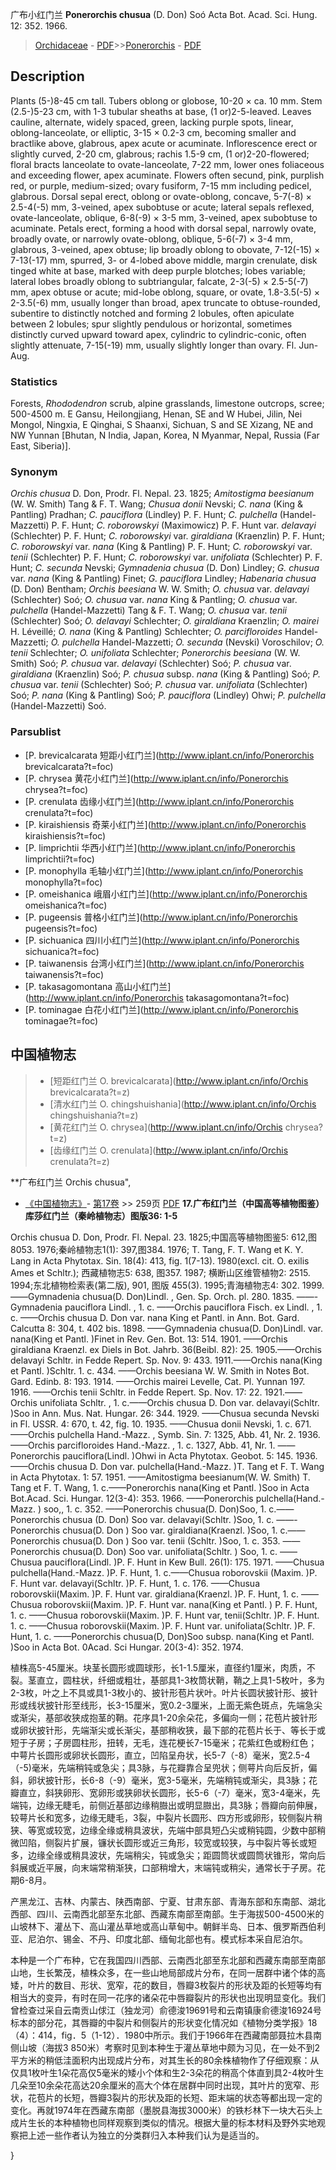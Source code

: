 广布小红门兰 **Ponerorchis chusua** (D. Don) Soó Acta Bot. Acad. Sci. Hung. 12: 352. 1966.

> [Orchidaceae](http://www.iplant.cn/info/Orchidaceae?t=foc) - [PDF](http://www.iplant.cn/foc/pdf/Orchidaceae.pdf)>>[Ponerorchis](http://www.iplant.cn/info/Ponerorchis?t=foc) - [PDF](http://www.iplant.cn/foc/pdf/Ponerorchis.pdf)

## Description

Plants (5-)8-45 cm tall. Tubers oblong or globose, 10-20 × ca. 10 mm. Stem (2.5-)5-23 cm, with 1-3 tubular sheaths at base, (1 or)2-5-leaved. Leaves cauline, alternate, widely spaced, green, lacking purple spots, linear, oblong-lanceolate, or elliptic, 3-15 × 0.2-3 cm, becoming smaller and bractlike above, glabrous, apex acute or acuminate. Inflorescence erect or slightly curved, 2-20 cm, glabrous; rachis 1.5-9 cm, (1 or)2-20-flowered; floral bracts lanceolate to ovate-lanceolate, 7-22 mm, lower ones foliaceous and exceeding flower, apex acuminate. Flowers often secund, pink, purplish red, or purple, medium-sized; ovary fusiform, 7-15 mm including pedicel, glabrous. Dorsal sepal erect, oblong or ovate-oblong, concave, 5-7(-8) × 2.5-4(-5) mm, 3-veined, apex subobtuse or acute; lateral sepals reflexed, ovate-lanceolate, oblique, 6-8(-9) × 3-5 mm, 3-veined, apex subobtuse to acuminate. Petals erect, forming a hood with dorsal sepal, narrowly ovate, broadly ovate, or narrowly ovate-oblong, oblique, 5-6(-7) × 3-4 mm, glabrous, 3-veined, apex obtuse; lip broadly oblong to obovate, 7-12(-15) × 7-13(-17) mm, spurred, 3- or 4-lobed above middle, margin crenulate, disk tinged white at base, marked with deep purple blotches; lobes variable; lateral lobes broadly oblong to subtriangular, falcate, 2-3(-5) × 2.5-5(-7) mm, apex obtuse or acute; mid-lobe oblong, square, or ovate, 1.8-3.5(-5) × 2-3.5(-6) mm, usually longer than broad, apex truncate to obtuse-rounded, subentire to distinctly notched and forming 2 lobules, often apiculate between 2 lobules; spur slightly pendulous or horizontal, sometimes distinctly curved upward toward apex, cylindric to cylindric-conic, often slightly attenuate, 7-15(-19) mm, usually slightly longer than ovary. Fl. Jun-Aug.

### Statistics
Forests, *Rhododendron* scrub, alpine grasslands, limestone outcrops, scree; 500-4500 m. E Gansu, Heilongjiang, Henan, SE and W Hubei, Jilin, Nei Mongol, Ningxia, E Qinghai, S Shaanxi, Sichuan, S and SE Xizang, NE and NW Yunnan [Bhutan, N India, Japan, Korea, N Myanmar, Nepal, Russia (Far East, Siberia)].

### Synonym
*Orchis chusua* D. Don, Prodr. Fl. Nepal. 23. 1825; *Amitostigma beesianum* (W. W. Smith) Tang & F. T. Wang; *Chusua donii* Nevski; *C. nana* (King & Pantling) Pradhan; *C. pauciflora* (Lindley) P. F. Hunt; *C. pulchella* (Handel-Mazzetti) P. F. Hunt; *C. roborowskyi* (Maximowicz) P. F. Hunt var. *delavayi* (Schlechter) P. F. Hunt; *C. roborowskyi* var. *giraldiana* (Kraenzlin) P. F. Hunt; *C. roborowskyi* var. *nana* (King & Pantling) P. F. Hunt; *C. roborowskyi* var. *tenii* (Schlechter) P. F. Hunt; *C. roborowskyi* var. *unifoliata* (Schlechter) P. F. Hunt; *C. secunda* Nevski; *Gymnadenia chusua* (D. Don) Lindley; *G. chusua* var. *nana* (King & Pantling) Finet; *G. pauciflora* Lindley; *Habenaria chusua* (D. Don) Bentham; *Orchis beesiana* W. W. Smith; *O. chusua* var. *delavayi* (Schlechter) Soó; *O. chusua* var. *nana* King & Pantling; *O. chusua* var. *pulchella* (Handel-Mazzetti) Tang & F. T. Wang; *O. chusua* var. *tenii* (Schlechter) Soó; *O. delavayi* Schlechter; *O. giraldiana* Kraenzlin; *O. mairei* H. Léveillé; *O. nana* (King & Pantling) Schlechter; *O. parcifloroides* Handel-Mazzetti; *O. pulchella* Handel-Mazzetti; *O. secunda* (Nevski) Voroschilov; *O. tenii* Schlechter; *O. unifoliata* Schlechter; *Ponerorchis beesiana* (W. W. Smith) Soó; *P. chusua* var. *delavayi* (Schlechter) Soó; *P. chusua* var. *giraldiana* (Kraenzlin) Soó; *P. chusua* subsp. *nana* (King & Pantling) Soó; *P. chusua* var. *tenii* (Schlechter) Soó; *P. chusua* var. *unifoliata* (Schlechter) Soó; *P. nana* (King & Pantling) Soó; *P. pauciflora* (Lindley) Ohwi; *P. pulchella* (Handel-Mazzetti) Soó.

### Parsublist

* [P.  brevicalcarata  短距小红门兰](http://www.iplant.cn/info/Ponerorchis brevicalcarata?t=foc)
* [P.  chrysea  黄花小红门兰](http://www.iplant.cn/info/Ponerorchis chrysea?t=foc)
* [P.  crenulata  齿缘小红门兰](http://www.iplant.cn/info/Ponerorchis crenulata?t=foc)
* [P.  kiraishiensis  奇莱小红门兰](http://www.iplant.cn/info/Ponerorchis kiraishiensis?t=foc)
* [P.  limprichtii  华西小红门兰](http://www.iplant.cn/info/Ponerorchis limprichtii?t=foc)
* [P.  monophylla  毛轴小红门兰](http://www.iplant.cn/info/Ponerorchis monophylla?t=foc)
* [P.  omeishanica  峨眉小红门兰](http://www.iplant.cn/info/Ponerorchis omeishanica?t=foc)
* [P.  pugeensis  普格小红门兰](http://www.iplant.cn/info/Ponerorchis pugeensis?t=foc)
* [P.  sichuanica  四川小红门兰](http://www.iplant.cn/info/Ponerorchis sichuanica?t=foc)
* [P.  taiwanensis  台湾小红门兰](http://www.iplant.cn/info/Ponerorchis taiwanensis?t=foc)
* [P.  takasagomontana  高山小红门兰](http://www.iplant.cn/info/Ponerorchis takasagomontana?t=foc)
* [P.  tominagae  白花小红门兰](http://www.iplant.cn/info/Ponerorchis tominagae?t=foc)


## 中国植物志

> * [短距红门兰  O.  brevicalcarata](http://www.iplant.cn/info/Orchis brevicalcarata?t=z)
> * [清水红门兰  O.  chingshuishania](http://www.iplant.cn/info/Orchis chingshuishania?t=z)
> * [黄花红门兰  O.  chrysea](http://www.iplant.cn/info/Orchis chrysea?t=z)
> * [齿缘红门兰  O.  crenulata](http://www.iplant.cn/info/Orchis crenulata?t=z)


**广布红门兰 Orchis chusua",


* [《中国植物志》](http://www.iplant.cn/frps)- [第17卷](http://www.iplant.cn/frps/vol/17) >> 259页 [PDF](http://www.iplant.cn/frps/pdf/17/259.pdf)
**17.广布红门兰（中国高等植物图鉴）库莎红门兰（秦岭植物志）图版36: 1-5**

Orchis chusua D. Don, Prodr. Fl. Nepal. 23. 1825;中国高等植物图鉴5: 612,图8053. 1976;秦岭植物志1(1): 397,图384. 1976; T. Tang, F. T. Wang et K. Y. Lang in Acta Phytotax. Sin. 18(4): 413, fig. 1(7-13). 1980(excl. cit. O. exilis Ames et Schltr.); 西藏植物志5: 638, 图357. 1987; 横断山区维管植物2: 2515. 1994;东北植物检索表(第二版), 901, 图版 455(3). 1995;青海植物志4: 302. 1999. ——Gymnadenia chusua(D. Don)Lindl. , Gen. Sp. Orch. pl. 280. 1835. ——-Gymnadenia pauciflora Lindl. , 1. c. ——Orchis pauciflora Fisch. ex Lindl. , 1. c. ——Orchis chusua D. Don var. nana King et Pantl. in Ann. Bot. Gard. Calcutta 8: 304, t. 402 bis. 1898. ——Gymnadenia chusua(D. Don)Lindl. var. nana(King et Pantl. )Finet in Rev. Gen. Bot. 13: 514. 1901. ——Orchis giraldiana Kraenzl. ex Diels in Bot. Jahrb. 36(Beibl. 82): 25. 1905.——Orchis delavayi Schltr. in Fedde Repert. Sp. Nov. 9: 433. 1911.——Orchis nana(King et Pantl. )Schltr. 1. c. 434. ——Orchis beesiana W. W. Smith in Notes Bot. Gard. Edinb. 8: 193. 1914. ——Orchis mairei Levelle, Cat. Pl. Yunnan 197. 1916. ——Orchis tenii Schltr. in Fedde Repert. Sp. Nov. 17: 22. 1921.——Orchis unifoliata Schltr. , 1. c.——Orchis chusua D. Don var. delavayi(Schltr. )Soo in Ann. Mus. Nat. Hungar. 26: 344. 1929. ——Chusua secunda Nevski in Fl. USSR. 4: 670, t. 42, fig. 10. 1935. ——Chusua donii Nevski, 1. c. 671. ——Orchis pulchella Hand.-Mazz. , Symb. Sin. 7: 1325, Abb. 41, Nr. 2. 1936.——Orchis parcifloroides Hand.-Mazz. , 1. c. 1327, Abb. 41, Nr. 1. ——Ponerorchis pauciflora(Lindl. )Ohwi in Acta Phytotax. Geobot. 5: 145. 1936.——Orchis chusua D. Don var. pulchella(Hand.-Mazz. )T. Tang et F. T. Wang in Acta Phytotax. 1: 57. 1951. ——Amitostigma beesianum(W. W. Smith) T. Tang et F. T. Wang, 1. c.——Ponerorchis nana(King et Pantl. )Soo in Acta Bot.Acad. Sci. Hungar. 12(3-4): 353. 1966. ——Ponerorchis pulchella(Hand.-Mazz. ) soo,, 1. c. 352. ——Ponerorchis chusua(D. Don)Soo, 1. c.——Ponerorchis chusua (D. Don) Soo var. delavayi(Schltr. )Soo, 1. c. ——-Ponerorchis chusua(D. Don ) Soo var. giraldiana(Kraenzl. )Soo, 1. c.——Ponerorchis chusua(D. Don ) Soo var. tenii (Schltr. )Soo, 1. c. 353. ——Ponerorchis chusua(D. Don) Soo var. unifoliata(Schltr. ) Soo, 1. c. ——Chusua pauciflora(Lindl. )P. F. Hunt in Kew Bull. 26(1): 175. 1971. ——Chusua pulchella(Hand.-Mazz. )P. F. Hunt, 1. c.——Chusua roborovskii (Maxim. )P. F. Hunt var. delavayi(Schltr. )P. F. Hunt, 1. c. 176. ——Chusua roborovskii(Maxim. )P. F. Hunt var. giraldiana(Kraenzl. )P. F. Hunt, 1. c. ——Chusua roborovskii(Maxim. )P. F. Hunt var. nana(King et Pantl. ) P. F. Hunt, 1. c. ——Chusua roborovskii(Maxim. )P. F. Hunt var, tenii(Schltr. )P. F. Hunt. 1. c. ——Chusua roborovskii(Maxim. )P. F. Hunt var. unifoliata(Schltr. )P. F. Hunt, 1. c. ——Ponerorchis chusua(D, Don)Soo subsp. nana(King et Pantl. )Soo in Acta Bot. 0Acad. Sci Hungar. 20(3-4): 352. 1974.

植株高5-45厘米。块茎长圆形或圆球形，长1-1.5厘米，直径约1厘米，肉质，不裂。茎直立，圆柱状，纤细或粗壮，基部具1-3枚筒状鞘，鞘之上具1-5枚叶，多为2-3枚，叶之上不具或具1-3枚小的、披针形苞片状叶。叶片长圆状披针形、披针形或线状披针形至线形，长3-15厘米，宽0.2-3厘米，上面无紫色斑点，先端急尖或渐尖，基部收狭成抱茎的鞘。花序具1-20余朵花，多偏向一侧；花苞片披针形或卵状披针形，先端渐尖或长渐尖，基部稍收狭，最下部的花苞片长于、等长于或短于子房；子房圆柱形，扭转，无毛，连花梗长7-15毫米；花紫红色或粉红色；中萼片长圆形或卵状长圆形，直立，凹陷呈舟状，长5-7（-8）毫米，宽2.5-4（-5)毫米，先端稍钝或急尖；具3脉，与花瓣靠合呈兜状；侧萼片向后反折，偏斜，卵状披针形，长6-8（-9）毫米，宽3-5毫米，先端稍钝或渐尖，具3脉；花瓣直立，斜狭卵形、宽卵形或狭卵状长圆形，长5-6（-7）毫米，宽3-4毫米，先端钝，边缘无睫毛，前侧近基部边缘稍臌出或明显臌出，具3脉；唇瓣向前伸展，较萼片长和宽多，边缘无睫毛，3裂，中裂片长圆形、四方形或卵形，较侧裂片稍狭、等宽或较宽，边缘全缘或稍具波状，先端中部具短凸尖或稍钝圆，少数中部稍微凹陷，侧裂片扩展，镰状长圆形或近三角形，较宽或较狭，与中裂片等长或短多，边缘全缘或稍具波状，先端稍尖，钝或急尖；距圆筒状或圆筒状锥形，常向后斜展或近平展，向末端常稍渐狭，口部稍增大，末端钝或稍尖，通常长于子房。花期6-8月。

产黑龙江、吉林、内蒙古、陕西南部、宁夏、甘肃东部、青海东部和东南部、湖北西部、四川、云南西北部至东北部、西藏东南部至南部。生于海拔500-4500米的山坡林下、灌丛下、高山灌丛草地或高山草甸中。朝鲜半岛、日本、俄罗斯西伯利亚、尼泊尔、锡金、不丹、印度北部、缅甸北部也有。模式标本采自尼泊尔。

本种是一个广布种，它在我国四川西部、云南西北部至东北部和西藏东南部至南部山地，生长繁茂，植株众多，在一些山地局部成片分布，在同一居群中诸个体的高矮，叶片的数目、形状、宽窄，花的数目，唇瓣3枚裂片的形状及距的长短等均有相当大的变异，有时在同一花序的诸朵花中唇瓣裂片的形状也出现明显变化。我们曾检查过采自云南贡山俅江（独龙河）俞德浚19691号和云南镇康俞德浚16924号标本的部分花，其唇瓣的中裂片和侧裂片的形状变化情况如《植物分类学报》18（4）：414，fig．5（1-12）．1980中所示。我们于1966年在西藏南部聂拉木县南侧山坡（海拔3 850米）考察时见到本种生于灌丛草地中颇为习见，在一处不到2平方米的稍低洼面积内出现成片分布，对其生长的80余株植物作了仔细观察：从仅具1枚叶生1朵花高仅5毫米的矮小个体和生2-3朵花的稍高个体直到具2-4枚叶生几朵至10余朵花高达20余厘米的高大个体在居群中同时出现，其叶片的宽窄、形状，花苞片的长短，唇瓣3裂片的形状及距的长短、距末端的状态等都出现一定的变化。再就1974年在西藏东南部（墨脱县海拔3000米）的铁杉林下一块大石头上成片生长的本种植物也同样观察到类似的情况。根据大量的标本材料及野外实地观察把上述一些作者认为独立的分类群归入本种我们认为是适当的。

}